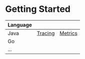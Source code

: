 # Getting Started

| Language |  |  |
| :--- | :--- | :--- |
| Java | [Tracing](tracing.md) | [Metrics](metrics.md) |
| Go |  |  |
| ... |  |  |



